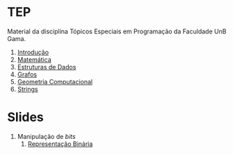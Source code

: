 # TEP

Material da disciplina Tópicos Especiais em Programação da Faculdade UnB Gama.

1. [Introdução](Introducao/README.md)
1. [Matemática](Matematica/README.md)
1. [Estruturas de Dados](Estruturas_de_Dados/README.md)
1. [Grafos](Grafos/README.md)
1. [Geometria Computacional](Geometria_Computacional/README.md)
1. [Strings](Strings/README.md)

Slides
======

1. Manipulação de _bits_
    1. [Representação Binária](slides/BIT-1/BIT-1.pdf)
